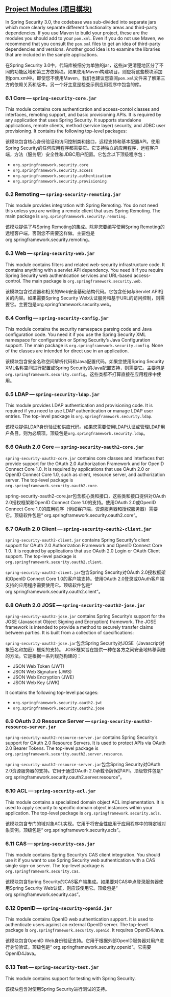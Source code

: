 
## [Project Modules (项目模块)](https://docs.spring.io/spring-security/site/docs/5.2.1.RELEASE/reference/htmlsingle/#modules)

In Spring Security 3.0, the codebase was sub-divided into separate jars which more clearly separate different functionality areas and third-party dependencies. If you use Maven to build your project, these are the modules you should add to your `pom.xml`. Even if you do not use Maven, we recommend that you consult the `pom.xml` files to get an idea of third-party dependencies and versions. Another good idea is to examine the libraries that are included in the sample applications.

在Spring Security 3.0中，代码库被细分为单独的jar，这些jar更清楚地区分了不同的功能区域和第三方依赖项。如果使用Maven构建项目，则应将这些模块添加到pom.xml中。即使您不使用Maven，我们也建议您查阅`pom.xml`文件来了解第三方的依赖关系和版本。另一个好主意是检查示例应用程序中包含的库。

### 6.1 Core — `spring-security-core.jar`

This module contains core authentication and access-contol classes and interfaces, remoting support, and basic provisioning APIs. It is required by any application that uses Spring Security. It supports standalone applications, remote clients, method (service layer) security, and JDBC user provisioning. It contains the following top-level packages:

该模块包含核心身份验证和访问控制类和接口，远程支持和基本配置API。使用Spring Security的任何应用程序都需要它。它支持独立的应用程序，远程客户端，方法（服务层）安全性和JDBC用户配置。它包含以下顶级程序包：

- `org.springframework.security.core`
- `org.springframework.security.access`
- `org.springframework.security.authentication`
- `org.springframework.security.provisioning`

### 6.2 Remoting — `spring-security-remoting.jar`

This module provides integration with Spring Remoting. You do not need this unless you are writing a remote client that uses Spring Remoting. The main package is `org.springframework.security.remoting`.

该模块提供了与Spring Remoting的集成。除非您要编写使用Spring Remoting的远程客户端，否则您不需要这样做。主要包是org.springframework.security.remoting。

### 6.3 Web — `spring-security-web.jar`

This module contains filters and related web-security infrastructure code. It contains anything with a servlet API dependency. You need it if you require Spring Security web authentication services and URL-based access-control. The main package is `org.springframework.security.web`.

该模块包含过滤器和相关的Web安全基础结构代码。它包含任何与Servlet API相关的内容。如果需要Spring Security Web认证服务和基于URL的访问控制，则需要它。主要包是org.springframework.security.web。

### 6.4 Config — `spring-security-config.jar`

This module contains the security namespace parsing code and Java configuration code. You need it if you use the Spring Security XML namespace for configuration or Spring Security’s Java Configuration support. The main package is `org.springframework.security.config`. None of the classes are intended for direct use in an application.

该模块包含安全名称空间解析代码和Java配置代码。如果您使用Spring Security XML名称空间进行配置或Spring Security的Java配置支持，则需要它。主要包是 `org.springframework.security.config`。这些类都不打算直接在应用程序中使用。

### 6.5 LDAP — `spring-security-ldap.jar`

This module provides LDAP authentication and provisioning code. It is required if you need to use LDAP authentication or manage LDAP user entries. The top-level package is `org.springframework.security.ldap`.

该模块提供LDAP身份验证和供应代码。如果您需要使用LDAP认证或管理LDAP用户条目，则为必填项。顶级包是`org.springframework.security.ldap`。

### 6.6 OAuth 2.0 Core — `spring-security-oauth2-core.jar`

`spring-security-oauth2-core.jar` contains core classes and interfaces that provide support for the OAuth 2.0 Authorization Framework and for OpenID Connect Core 1.0. It is required by applications that use OAuth 2.0 or OpenID Connect Core 1.0, such as client, resource server, and authorization server. The top-level package is `org.springframework.security.oauth2.core`.

spring-security-oauth2-core.jar包含核心类和接口，这些类和接口提供对OAuth 2.0授权框架和OpenID Connect Core 1.0的支持。使用OAuth 2.0或OpenID Connect Core 1.0的应用程序（例如客户端，资源服务器和授权服务器）需要它。顶级软件包是“ org.springframework.security.oauth2.core”。

### 6.7 OAuth 2.0 Client — `spring-security-oauth2-client.jar`

`spring-security-oauth2-client.jar` contains Spring Security’s client support for OAuth 2.0 Authorization Framework and OpenID Connect Core 1.0. It is required by applications that use OAuth 2.0 Login or OAuth Client support. The top-level package is `org.springframework.security.oauth2.client`.

`spring-security-oauth2-client.jar`包含Spring Security对OAuth 2.0授权框架和OpenID Connect Core 1.0的客户端支持。使用OAuth 2.0登录或OAuth客户端支持的应用程序需要使用它。顶级软件包是“ org.springframework.security.oauth2.client”。

### 6.8 OAuth 2.0 JOSE — `spring-security-oauth2-jose.jar`

`spring-security-oauth2-jose.jar` contains Spring Security’s support for the JOSE (Javascript Object Signing and Encryption) framework. The JOSE framework is intended to provide a method to securely transfer claims between parties. It is built from a collection of specifications:

`spring-security-oauth2-jose.jar`包含Spring Security对JOSE（Javascript对象签名和加密）框架的支持。 JOSE框架旨在提供一种在各方之间安全地转移索赔的方法。它是根据一系列规范构建的：

- JSON Web Token (JWT)
- JSON Web Signature (JWS)
- JSON Web Encryption (JWE)
- JSON Web Key (JWK)

It contains the following top-level packages:

- `org.springframework.security.oauth2.jwt`
- `org.springframework.security.oauth2.jose`

### 6.9 OAuth 2.0 Resource Server — `spring-security-oauth2-resource-server.jar`

`spring-security-oauth2-resource-server.jar` contains Spring Security’s support for OAuth 2.0 Resource Servers. It is used to protect APIs via OAuth 2.0 Bearer Tokens. The top-level package is `org.springframework.security.oauth2.server.resource`.

`spring-security-oauth2-resource-server.jar`包含Spring Security对OAuth 2.0资源服务器的支持。它用于通过OAuth 2.0承载令牌保护API。顶级软件包是“ org.springframework.security.oauth2.server.resource”。

### 6.10 ACL — `spring-security-acl.jar`

This module contains a specialized domain object ACL implementation. It is used to apply security to specific domain object instances within your application. The top-level package is `org.springframework.security.acls`.

该模块包含专门的域对象ACL实现。它用于将安全性应用于应用程序中的特定域对象实例。顶级包是“ org.springframework.security.acls”。

### 6.11 CAS — `spring-security-cas.jar`

This module contains Spring Security’s CAS client integration. You should use it if you want to use Spring Security web authentication with a CAS single sign-on server. The top-level package is `org.springframework.security.cas`.

该模块包含Spring Security的CAS客户端集成。如果要对CAS单点登录服务器使用Spring Security Web认证，则应该使用它。顶级包是“ org.springframework.security.cas”。

### 6.12 OpenID — `spring-security-openid.jar`

This module contains OpenID web authentication support. It is used to authenticate users against an external OpenID server. The top-level package is `org.springframework.security.openid`. It requires OpenID4Java.

该模块包含OpenID Web身份验证支持。它用于根据外部OpenID服务器对用户进行身份验证。顶级包是“ org.springframework.security.openid”。它需要OpenID4Java。

### 6.13 Test — `spring-security-test.jar`

This module contains support for testing with Spring Security.

该模块包含对使用Spring Security进行测试的支持。
